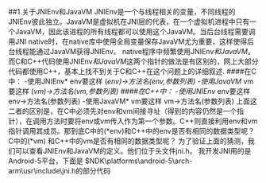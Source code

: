 ##1.关于JNIEnv和JavaVM
JNIEnv是一个与线程相关的变量，不同线程的JNIEnv彼此独立。JavaVM是虚拟机在JNI层的代表，在一个虚拟机进程中只有一个JavaVM，因此该进程的所有线程都可以使用这个JavaVM。当后台线程需要调用JNI native时，在native库中使用全局变量保存JavaVM尤为重要，这样使得后台线程能通过JavaVM获得JNIEnv。
native程序中频繁使用JNIEnv*和JavaVM*。而C和C++代码使用JNIEnv*和JavaVM*这两个指针的做法是有区别的，网上大部分代码都使用C++，基本上找不到关于C和C++在这个问题上的详细叙述.
####在C中：
-使用JNIEnv* env要这样      (*env)->方法名(env,参数列表)
-使用JavaVM* vm要这样       (*vm)->方法名(vm,参数列表)
####在C++中：
-使用JNIEnv* env要这样      env->方法名(参数列表)
-使用JavaVM* vm要这样       vm->方法名(参数列表)
上面这二者的区别是，在C中必须先对env和vm间接寻址（得到的内容仍然是一个指针），在调用方法时要将env或vm传入作为第一个参数。C++则直接利用env和vm指针调用其成员。那到底C中的(*env)和C++中的env是否有相同的数据类型呢？C中的(*vm) 和C++中的vm是否有相同的数据类型呢？
为了验证上面的猜测，我们可以查看JNIEnv和JavaVM的定义。他们位于头文件jni.h。
我开发JNI用的是Android-5平台，下面是 $NDK\platforms\android-5\arch-arm\usr\include\jni.h的部分代码
